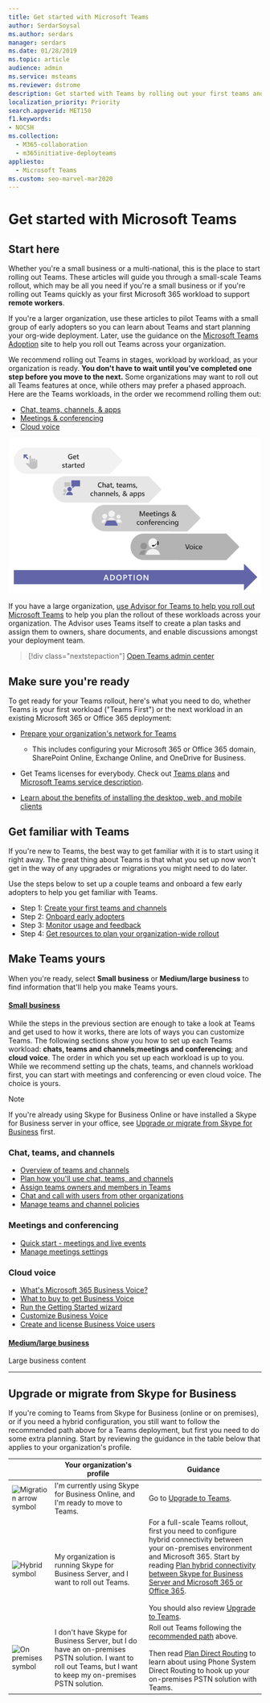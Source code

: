 ```yaml
---
title: Get started with Microsoft Teams
author: SerdarSoysal
ms.author: serdars
manager: serdars
ms.date: 01/28/2019
ms.topic: article
audience: admin
ms.service: msteams
ms.reviewer: dstrome
description: Get started with Teams by rolling out your first teams and channels so you can build your experience with Teams before you deploy across your organization.
localization_priority: Priority
search.appverid: MET150
f1.keywords:
- NOCSH
ms.collection: 
  - M365-collaboration
  - m365initiative-deployteams
appliesto: 
  - Microsoft Teams
ms.custom: seo-marvel-mar2020
---
```


# Get started with Microsoft Teams

## Start here

Whether you're a small business or a multi-national, this is the place to start rolling out Teams. These articles will guide you through a small-scale Teams rollout, which may be all you need if you're a small business or if you're rolling out Teams quickly as your first Microsoft 365 workload to support **remote workers**.

If you're a larger organization, use these articles to pilot Teams with a small group of early adopters so you can learn about Teams and start planning your org-wide deployment. Later, use the guidance on the [Microsoft Teams Adoption](https://adoption.microsoft.com/microsoft-teams/#get-started) site to help you roll out Teams across your organization.

We recommend rolling out Teams in stages, workload by workload, as your organization is ready. **You don't have to wait until you've completed one step before you move to the next.** Some organizations may want to roll out all Teams features at once, while others may prefer a phased approach. Here are the Teams workloads, in the order we recommend rolling them out:

- [Chat, teams, channels, & apps](deploy-chat-teams-channels-microsoft-teams-landing-page.md)
- [Meetings & conferencing](deploy-meetings-microsoft-teams-landing-page.md)
- [Cloud voice](cloud-voice-landing-page.md)

![Diagram illustrating Teams deployment pathways](media/get-started-with-teams-quick-start-pathways.png)

If you have a large organization, [use Advisor for Teams to help you roll out Microsoft Teams](use-advisor-teams-roll-out.md) to help you plan the rollout of these workloads across your organization. The Advisor uses Teams itself to create a plan tasks and assign them to owners, share documents, and enable discussions amongst your deployment team.

> [!div class="nextstepaction"]
> [Open Teams admin center](https://admin.teams.microsoft.com)

## Make sure you're ready

To get ready for your Teams rollout, here's what you need to do, whether Teams is your first workload ("Teams First") or the next workload in an existing Microsoft 365 or Office 365 deployment:

- [Prepare your organization's network for Teams](prepare-network.md)
  - This includes configuring your Microsoft 365 or Office 365 domain, SharePoint Online, Exchange Online, and OneDrive for Business.

- Get Teams licenses for everybody. Check out [Teams plans](https://www.microsoft.com/microsoft-365/microsoft-teams/compare-microsoft-teams-options) and [Microsoft Teams service description](https://docs.microsoft.com/office365/servicedescriptions/teams-service-description).

- [Learn about the benefits of installing the desktop, web, and mobile clients](get-clients.md)

## Get familiar with Teams

If you're new to Teams, the best way to get familiar with it is to start using it right away. The great thing about Teams is that what you set up now won't get in the way of any upgrades or migrations you might need to do later.

Use the steps below to set up a couple teams and onboard a few early adopters to help you get familiar with Teams.

- Step 1: [Create your first teams and channels](get-started-with-teams-create-your-first-teams-and-channels.md)
- Step 2: [Onboard early adopters](get-started-with-teams-onboard-early-adopters.md)
- Step 3: [Monitor usage and feedback](get-started-with-teams-monitor-usage-and-feedback.md)
- Step 4: [Get resources to plan your organization-wide rollout](get-started-with-teams-resources-for-org-wide-rollout.md)

## Make Teams yours

When you're ready, select **Small business** or **Medium/large business** to find information that'll help you make Teams yours.
#### [Small business](#tab/SmallBusiness)

While the steps in the previous section are enough to take a look at Teams and get used to how it works, there are lots of ways you can customize Teams. The following sections show you how to set up each Teams workload: **chats, teams and channels**;**meetings and conferencing**; and **cloud voice**. The order in which you set up each workload is up to you. While we recommend setting up the chats, teams, and channels workload first, you can start with meetings and conferencing or even cloud voice. The choice is yours.

> [!NOTE]
> If you're already using Skype for Business Online or have installed a Skype for Business server in your office, see [Upgrade or migrate from Skype for Business](#upgrade-or-migrate-from-skype-for-business) first.

### Chat, teams, and channels

- [Overview of teams and channels](teams-channels-overview.md)
- [Plan how you'll use chat, teams, and channels](deploy-chat-teams-channels-microsoft-teams-landing-page.md)
- [Assign teams owners and members in Teams](assign-roles-permissions.md)
- [Chat and call with users from other organizations](communicate-with-users-from-other-organizations.md)
- [Manage teams and channel policies](teams-policies.md)

### Meetings and conferencing

- [Quick start - meetings and live events](quick-start-meetings-live-events.md)
- [Manage meetings settings](meeting-settings-in-teams.md)

### Cloud voice

- [What's Microsoft 365 Business Voice?](business-voice/whats-business-voice.md)
- [What to buy to get Business Voice](business-voice/what-to-buy.md)
- [Run the Getting Started wizard](business-voice/use-getting-started-wizard.md)
- [Customize Business Voice](business-voice/customize-business-voice.md)
- [Create and license Business Voice users](business-voice/create-users.md)

#### [Medium/large business](#tab/LargeBusiness)

Large business content

---

## Upgrade or migrate from Skype for Business

If you're coming to Teams from Skype for Business (online or on premises), or if you need a hybrid configuration, you still want to follow the recommended path above for a Teams deployment, but first you need to do some extra planning. Start by reviewing the guidance in the table below that applies to your organization's profile.

|  |Your organization's profile|Guidance  |
|---------|---------|---------|
|<IMG src="https://docs.microsoft.com/office/media/icons/migration-teams.svg" alt="Migration arrow symbol" height="50" width="50">|I'm currently using Skype for Business Online, and I'm ready to move to Teams. |Go to [Upgrade to Teams](upgrade-start-here.md).        |
|<IMG SRC="https://docs.microsoft.com/office/media/icons/hybrid-teams.svg" alt="Hybrid symbol" height="50" width="50">|My organization is running Skype for Business Server, and I want to roll out Teams. |For a full-scale Teams rollout, first you need to configure hybrid connectivity between your on-premises environment and Microsoft 365. Start by reading [Plan hybrid connectivity between Skype for Business Server and Microsoft 365 or Office 365](https://docs.microsoft.com/skypeforbusiness/hybrid/plan-hybrid-connectivity). <br><br>You should also review [Upgrade to Teams](upgrade-start-here.md).   |
|<IMG src="https://docs.microsoft.com/office/media/icons/on-premises-teams.svg" alt="On premises symbol" height="50" width="50">|I don't have Skype for Business Server, but I do have an on-premises PSTN solution. I want to roll out Teams, but I want to keep my on-premises PSTN solution. |Roll out Teams following  the [recommended path](#recommended-path-to-teams) above.<br><br>Then read [Plan Direct Routing](direct-routing-plan.md) to learn about using Phone System Direct Routing to hook up your on-premises PSTN solution with Teams.|
